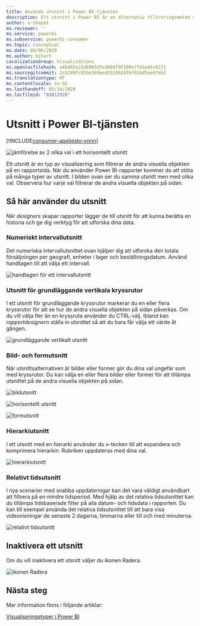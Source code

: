 ```yaml
---
title: Använda utsnitt i Power BI-tjänsten
description: Ett utsnitt i Power BI är en alternativ filtreringsmetod som begränsar den del av datauppsättningen som visas i övriga visualiseringar i en rapport.
author: v-thepet
ms.reviewer: ''
ms.service: powerbi
ms.subservice: powerbi-consumer
ms.topic: conceptual
ms.date: 04/06/2020
ms.author: mihart
LocalizationGroup: Visualizations
ms.openlocfilehash: a4bd02e21d6985dfe3684f9f209e7f43a45c6271
ms.sourcegitcommit: 2cb249fc855e369eed1518924fbf026d5ee07eb1
ms.translationtype: HT
ms.contentlocale: sv-SE
ms.lasthandoff: 05/24/2020
ms.locfileid: "83812920"
---
```

# <a name="slicers-in-the-power-bi-service"></a>Utsnitt i Power BI-tjänsten

[!INCLUDE[consumer-appliesto-ynnn](../includes/consumer-appliesto-yynn.md)]

![jämförelse av 2 olika val i ett horisontellt utsnitt](media/end-user-slicer/power-bi-slider.png)

Ett utsnitt är en typ av visualisering som filtrerar de andra visuella objekten på en rapportsida. När du använder Power BI-rapporter kommer du att stöta på många typer av utsnitt. I bilden ovan ser du samma utsnitt men med olika val. Observera hur varje val filtrerar de andra visuella objekten på sidan.  


## <a name="how-to-use-slicers"></a>Så här använder du utsnitt
När *designers* skapar rapporter lägger de till utsnitt för att kunna berätta en historia och ge dig verktyg för att utforska dina data.

### <a name="numeric-range-slicer"></a>Numeriskt intervallutsnitt
 Det numeriska intervallutsnittet ovan hjälper dig att utforska den totala försäljningen per geografi, enheter i lager och beställningsdatum. Använd handtagen till att välja ett intervall. 

![handtagen för ett intervallutsnitt](media/end-user-slicer/power-bi-handles.png)

### <a name="basic-vertical-checkbox-slicer"></a>Utsnitt för grundläggande vertikala kryssrutor

I ett utsnitt för grundläggande kryssrutor markerar du en eller flera kryssrutor för att se hur de andra visuella objekten på sidan påverkas. Om du vill välja fler än en kryssruta använder du CTRL-välj. Ibland kan *rapportdesignern* ställa in utsnittet så att du bara får välja ett värde åt gången. 

![grundläggande vertikalt utsnitt](media/end-user-slicer/power-bi-basic.png)

### <a name="image-and-shape-slicers"></a>Bild- och formutsnitt
När utsnittsalternativen är bilder eller former gör du dina val ungefär som med kryssrutor. Du kan välja en eller flera bilder eller former för att tillämpa utsnittet på de andra visuella objekten på sidan. 

![bildutsnitt](media/end-user-slicer/power-bi-image.png)    

![horisontellt utsnitt](media/end-user-slicer/power-bi-horizontal.png)    

![formutsnitt](media/end-user-slicer/power-bi-boxes.png)

### <a name="hierarchy-slicer"></a>Hierarkiutsnitt

I ett utsnitt med en hierarki använder du »-tecken till att expandera och komprimera hierarkin. Rubriken uppdateras med dina val.

![hierarkiutsnitt](media/end-user-slicer/power-bi-hierarchy.png)

### <a name="relative-time-slicer"></a>Relativt tidsutsnitt
I nya scenarier med snabba uppdateringar kan det vara väldigt användbart att filtrera på en mindre tidsperiod.
Med hjälp av det relativa tidsutsnittet kan du tillämpa tidsbaserade filter på alla datum- och tidsdata i rapporten. Du kan till exempel använda det relativa tidsutsnittet till att bara visa videovisningar de senaste 2 dagarna, timmarna eller till och med minuterna. 

![relativt tidsutsnitt](media/end-user-slicer/power-bi-relative-time.png)

## <a name="deactivate-a-slicer"></a>Inaktivera ett utsnitt
Om du vill inaktivera ett utsnitt väljer du ikonen Radera.

![ikonen Radera](media/end-user-slicer/power-bi-eraser.png)

## <a name="next-steps"></a>Nästa steg
Mer information finns i följande artiklar:

[Visualiseringstyper i Power BI](end-user-visualizations.md)

